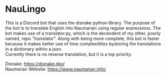 # NauLingo
This is a Discord bot that uses the disnake python library. The purpose of the bot is to translate English into Naumarian using regular expressions.
The bot makes use of a translator.py, which is the decendent of my other, poorly named, repo "translator". Along with being more complete, this bot is faster
because it makes better use of time complexitities bystoring the translations in a dictionary within a json.
<br />
Currently there is no reverse translation, but it is a top priority.

Disnake: https://disnake.dev/<br />
Naumarian Website: https://www.naumarian.info/

